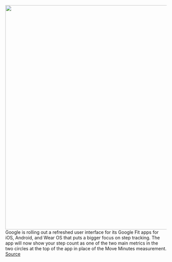 <img src='https://cdn.vox-cdn.com/thumbor/Mys_e4GsCVrjTxVUIseBuS6nUUo=/0x0:2040x1360/1200x800/filters:focal(857x517:1183x843)/cdn.vox-cdn.com/uploads/chorus_image/image/66619965/acastro_180427_1777_0003.0.jpg' width='700px' /><br/>
Google is rolling out a refreshed user interface for its Google Fit apps for iOS, Android, and Wear OS that puts a bigger focus on step tracking. The app will now show your step count as one of the two main metrics in the two circles at the top of the app in place of the Move Minutes measurement.
<a href='https://www.theverge.com/2020/4/7/21212914/google-fit-new-ui-step-tracking-move-minutes-heart-points'> Source <a/>